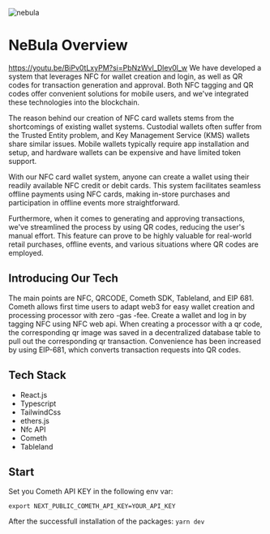 ![nebula](https://github.com/ETHGlobal-Online-ChainWave/Nebula/assets/59263564/0d16fbd6-351b-4f98-8144-02c1dc33b6a1)

# NeBula Overview
https://youtu.be/BiPv0tLxyPM?si=PbNzWvl_Dlev0l_w
We have developed a system that leverages NFC for wallet creation and login, as well as QR codes for transaction generation and approval. Both NFC tagging and QR codes offer convenient solutions for mobile users, and we've integrated these technologies into the blockchain.

The reason behind our creation of NFC card wallets stems from the shortcomings of existing wallet systems. Custodial wallets often suffer from the Trusted Entity problem, and Key Management Service (KMS) wallets share similar issues. Mobile wallets typically require app installation and setup, and hardware wallets can be expensive and have limited token support.

With our NFC card wallet system, anyone can create a wallet using their readily available NFC credit or debit cards. This system facilitates seamless offline payments using NFC cards, making in-store purchases and participation in offline events more straightforward.

Furthermore, when it comes to generating and approving transactions, we've streamlined the process by using QR codes, reducing the user's manual effort. This feature can prove to be highly valuable for real-world retail purchases, offline events, and various situations where QR codes are employed.

## Introducing Our Tech
The main points are NFC, QRCODE, Cometh SDK, Tableland, and EIP 681.
Cometh allows first time users to adapt web3 for easy wallet creation and processing processor with zero -gas -fee.
Create a wallet and log in by tagging NFC using NFC web api.
When creating a processor with a qr code, the corresponding qr image was saved in a decentralized database table to pull out the corresponding qr transaction.
Convenience has been increased by using EIP-681, which converts transaction requests into QR codes.

## Tech Stack
- React.js
- Typescript
- TailwindCss
- ethers.js
- Nfc API
- Cometh
- Tableland


## Start

Set you Cometh API KEY in the following env var:

```
export NEXT_PUBLIC_COMETH_API_KEY=YOUR_API_KEY
```

After the successfull installation of the packages: `yarn dev`
